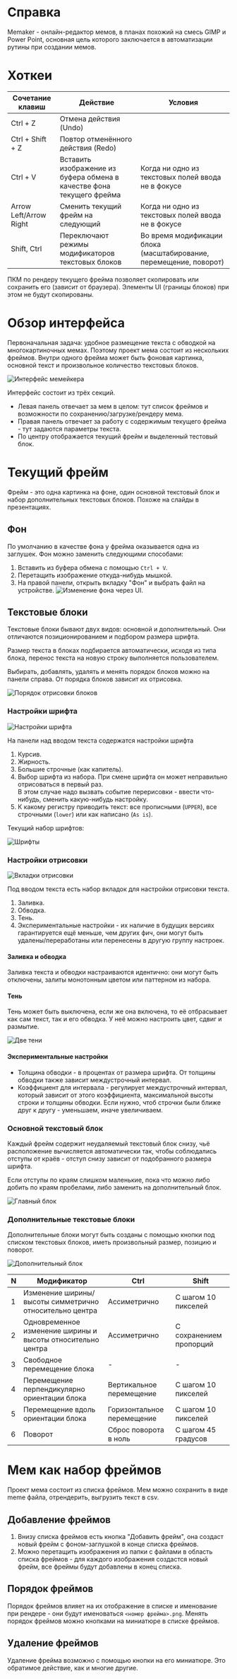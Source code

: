 # Справка

Memaker - онлайн-редактор мемов, в планах похожий на смесь GIMP и Power Point, основная цель которого заключается в автоматизации рутины при создании мемов.

# Хоткеи
|Сочетание клавиш|Действие|Условия|
|---|---|---|
|Ctrl + Z|Отмена действия (Undo)||
|Ctrl + Shift + Z|Повтор отменённого действия (Redo)||
|Ctrl + V|Вставить изображение из буфера обмена в качестве фона текущего фрейма|Когда ни одно из текстовых полей ввода не в фокусе|
|Arrow Left/Arrow Right|Сменить текущий фрейм на следующий|Когда ни одно из текстовых полей ввода не в фокусе|
|Shift, Ctrl|Переключают режимы модификаторов текстовых блоков|Во время модификации блока (масштабирование, перемещение, поворот)|

ПКМ по рендеру текущего фрейма позволяет скопировать или сохранить его (зависит от браузера). Элементы UI (границы блоков) при этом не будут скопированы.

# Обзор интерфейса
Первоначальная задача: удобное размещение текста с обводкой на многокартиночных мемах.
Поэтому проект мема состоит из нескольких фреймов. Внутри одного фрейма может быть фоновая картинка, основной текст и произвольное количество текстовых блоков.

![Интерфейс мемейкера](./interface.png)

Интерфейс состоит из трёх секций.
- Левая панель отвечает за мем в целом: тут список фреймов и возможности по сохранению/загрузке/рендеру мема.
- Правая панель отвечает за работу с содержимым текущего фрейма - тут задаются параметры текста.
- По центру отображается текущий фрейм и выделенный тестовый блок.

# Текущий фрейм

Фрейм - это одна картинка на фоне, один основной текстовый блок и набор дополнительных текстовых блоков. Похоже на слайды в презентациях.

## Фон

По умолчанию в качестве фона у фрейма оказывается одна из заглушек. Фон можно заменить следующими способами:

1. Вставить из буфера обмена с помощью `Ctrl + V`.
1. Перетащить изображение откуда-нибудь мышкой.
1. На правой панели, открыть вкладку "Фон" и выбрать файл на устройстве. ![Изменение фона через UI](./change_background.png).

## Текстовые блоки

Текстовые блоки бывают двух видов: основной и дополнительный. Они отличаются позиционированием и подбором размера шрифта.

Размер текста в блоках подбирается автоматически, исходя из типа блока, перенос текста на новую строку выполняется пользователем.

Выбирать, добавлять, удалять и менять порядок блоков можно на панели справа. От порядка блоков зависит их отрисовка.

![Порядок отрисовки блоков](./block-order.png)

### Настройки шрифта
![Настройки шрифта](./font-settings.png)

На панели над вводом текста содержатся настройки шрифта
1. Курсив.
2. Жирность.
3. Большие строчные (как капитель).
4. Выбор шрифта из набора. При смене шрифта он может неправильно отрисоваться в первый раз.  
В этом случае надо вызвать событие перерисовки - ввести что-нибудь, сменить какую-нибудь настройку.
5. К какому регистру приводить текст: все прописными (`UPPER`), все строчными (`lower`) или как написано (`As is`).

Текущий набор шрифтов:

![Шрифты](./fonts.png)

### Настройки отрисовки
![Вкладки отрисовки](./draw-panel.png)

Под вводом текста есть набор вкладок для настройки отрисовки текста.

1. Заливка.
2. Обводка.
3. Тень.
4. Экспериментальные настройки - их наличие в будущих версиях гарантируется ещё меньше, чем других фич, они могут быть удалены/переработаны
   или перенесены в другую группу настроек.

#### Заливка и обводка
Заливка текста и обводки настраиваются идентично: они могут быть отключены, залиты монотонным цветом или паттерном из набора.

#### Тень
Тень может быть выключена, если же она включена, то её отбрасывает как сам текст, так и его обводка. У неё можно настроить цвет, сдвиг и размытие.

![Две тени](./shadows-examples.png)

#### Экспериментальные настройки
* Толщина обводки - в процентах от размера шрифта. От толщины обводки также зависит междустрочный интервал.
* Коэффициент для интервала - регулирует междустрочный интервал, который зависит от этого коэффициента, максимальной высоты строки и толщины обводки.
  Если нужно, чтоб строчки были ближе друг к другу - уменьшаем, иначе увеличиваем.

### Основной текстовый блок

Каждый фрейм содержит неудаляемый текстовый блок снизу, чьё расположение вычисляется автоматически так, 
чтобы соблюдались отступы от краёв - отступ снизу зависит от подобранного размера шрифта. 

Если отступы по краям слишком маленькие, пока что можно либо добить по краям пробелами, либо заменить на дополнительный блок.

![Главный блок](./block-main.png)

### Дополнительные текстовые блоки

Дополнительные блоки могут быть созданы с помощью кнопки под списком текстовых блоков, иметь произвольный размер, позицию и поворот.

![Дополнительный блок](./block-add.png)

|N|Модификатор|Ctrl|Shift|
|-----|-----------|----|-----|
|1|Изменение ширины/высоты симметрично относительно центра|Ассиметрично|С шагом 10 пикселей|
|2|Одновременное изменение ширины и высоты относительно центра|Ассиметрично|С сохранением пропорций|
|3|Свободное перемещение блока|-|-|
|4|Перемещение перпендикулярно ориентации блока|Вертикальное перемещение|С шагом 10 пикселей|
|5|Перемещение вдоль ориентации блока|Горизонтальное перемещение|С шагом 10 пикселей|
|6|Поворот|Сброс поворота в ноль|С шагом 45 градусов|

# Мем как набор фреймов

Проект мема состоит из списка фреймов. Мем можно сохранить в виде meme файла, отрендерить, выгрузить текст в csv.

## Добавление фреймов
1. Внизу списка фреймов есть кнопка "Добавить фрейм", она создаст новый фрейм с фоном-заглушкой в конце списка фреймов.
2. Можно перетащить изображения из папки с файлами в область списка фреймов - для каждого изображения создастся новый фрейм, все фреймы будут добавлены в конец списка.

## Порядок фреймов

Порядок фреймов влияет на их отображение в списке и именование при рендере - они будут именоваться `<номер фрейма>.png`.
Менять порядок фреймов можно кнопками на миниатюре в списке фреймов.

## Удаление фреймов

Удаление фрейма возможно с помощью кнопки на его миниатюре. Это обратимое действие, как и многие другие.

